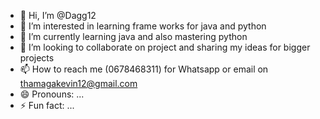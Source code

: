 - 👋 Hi, I’m @Dagg12
- 👀 I’m interested in learning frame works for java and python
- 🌱 I’m currently learning java and also mastering python
- 💞️ I’m looking to collaborate on project and sharing my ideas for bigger projects
- 📫 How to reach me (0678468311) for Whatsapp or email on thamagakevin12@gmail.com
- 😄 Pronouns: ...
- ⚡ Fun fact: ...

<!---
Dagg12/Dagg12 is a ✨ special ✨ repository because its `README.md` (this file) appears on your GitHub profile.
You can click the Preview link to take a look at your changes.
--->
